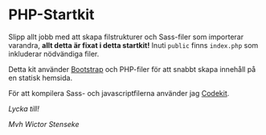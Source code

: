 # PHP-Startkit

Slipp allt jobb med att skapa filstrukturer och Sass-filer som importerar varandra, **allt detta är fixat i detta startkit!**
Inuti `public` finns `index.php` som inkluderar nödvändiga filer.

Detta kit använder [Bootstrap](https://getbootstrap.com) och PHP-filer för att snabbt skapa innehåll på en statisk hemsida.

För att kompilera Sass- och javascriptfilerna använder jag [Codekit](https://codekitapp.com/).

*Lycka till!*

*Mvh Wictor Stenseke*
